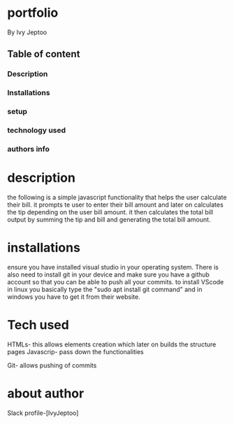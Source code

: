 # portfolio
By Ivy Jeptoo

## Table of content
### Description
### Installations
### setup
### technology used
### authors info
# description
the following is a simple javascript functionality that helps the user calculate their bill. it prompts te user to enter their bill amount and later on calculates the tip depending on the user  bill amount. it then calculates the total bill output by summing the tip and bill and generating the total bill amount.

# installations
ensure you have installed visual studio in your operating system. There is also need to install git in your device and make sure you have a github account so that you can be able to push all your commits. to install VScode in linux you basically type the "sudo apt install git command" and in windows you have to get it from their website.

# Tech used
HTMLs- this allows elements creation which later on builds the structure pages
Javascrip- pass down the functionalities

Git- allows pushing of commits


# about author
Slack profile-[IvyJeptoo]
